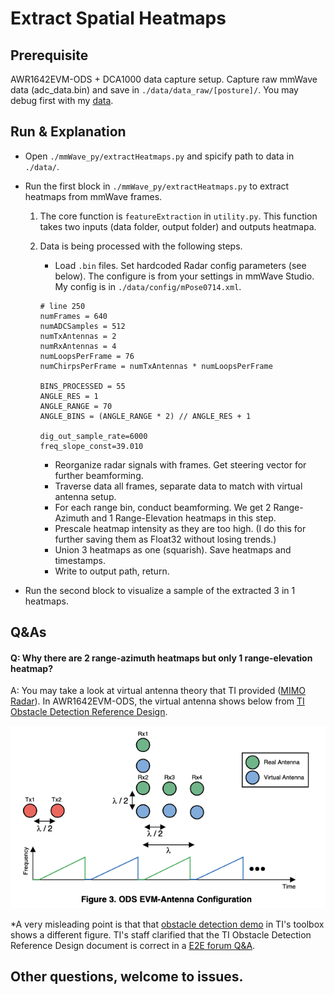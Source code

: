 # Extract Spatial Heatmaps


## Prerequisite

AWR1642EVM-ODS + DCA1000 data capture setup. Capture raw mmWave data (adc_data.bin) and save in `./data/data_raw/[posture]/`. You may debug first with my [data](https://drive.google.com/file/d/16AnJaEJpsRUfh3Qct37vUvPs4iKCM5G9/view?usp=sharing).

## Run & Explanation

- Open `./mmWave_py/extractHeatmaps.py` and spicify path to data in `./data/`. 
- Run the first block in `./mmWave_py/extractHeatmaps.py` to extract heatmaps from mmWave frames.

    1. The core function is `featureExtraction` in `utility.py`. This function takes two inputs (data folder, output folder) and outputs heatmapa. 
    
    2. Data is being processed with the following steps.
       
        - Load `.bin` files. Set hardcoded Radar config parameters (see below). The configure is from your settings in mmWave Studio. My config is in `./data/config/mPose0714.xml`.

        ```
        # line 250
        numFrames = 640
        numADCSamples = 512
        numTxAntennas = 2
        numRxAntennas = 4
        numLoopsPerFrame = 76
        numChirpsPerFrame = numTxAntennas * numLoopsPerFrame
        
        BINS_PROCESSED = 55
        ANGLE_RES = 1
        ANGLE_RANGE = 70
        ANGLE_BINS = (ANGLE_RANGE * 2) // ANGLE_RES + 1
        
        dig_out_sample_rate=6000 
        freq_slope_const=39.010
        ```
        - Reorganize radar signals with frames. Get steering vector for further beamforming.
        - Traverse data all frames, separate data to match with virtual antenna setup.
        - For each range bin, conduct beamforming. We get 2 Range-Azimuth and 1 Range-Elevation heatmaps in this step.
        - Prescale heatmap intensity as they are too high. (I do this for further saving them as Float32 without losing trends.)
        - Union 3 heatmaps as one (squarish). Save heatmaps and timestamps. 
        - Write to output path, return.

- Run the second block to visualize a sample of the extracted 3 in 1 heatmaps.



## Q&As

#### Q: Why there are 2 range-azimuth heatmaps but only 1 range-elevation heatmap?

A: You may take a look at virtual antenna theory that TI provided ([MIMO Radar](https://www.ti.com/lit/pdf/swra554])). In AWR1642EVM-ODS, the virtual antenna shows below from [TI Obstacle Detection Reference Design](http://www.ti.com/lit/ug/tidue83/tidue83.pdf). 

![img](virtualantenna.png)

*A very misleading point is that that [obstacle detection demo](http://dev.ti.com/tirex/content/mmwave_automotive_toolbox_2_1_2/labs/lab0004_obstacle_detection/docs/obstacle_detection_user_guide.html) in TI's toolbox shows a different figure. TI's staff clarified that the TI Obstacle Detection Reference Design document is correct in a [E2E forum Q&A](https://e2e.ti.com/support/sensors/f/1023/t/902996).


<!-- #### Q: -->



## Other questions, welcome to issues.